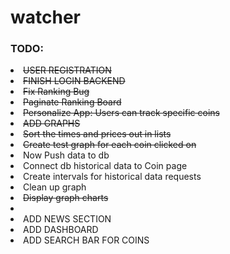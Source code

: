 # watcher


<div>
<h3>TODO:</h3>
<li><s>USER REGISTRATION</s></li>
<li><s>FINISH LOGIN BACKEND</s></li>
<li><s>Fix Ranking Bug</s></li>
<li><s>Paginate Ranking Board</s></li>
<li><s>Personalize App: Users can track specific coins</s></li>
</div>
<div>
<li><s>ADD GRAPHS</s></li>
<li><s>Sort the times and prices out in lists</s></li>
<li><s>Create test graph for each coin clicked on</s></li>
<li>Now Push data to db</li>
<li>Connect db historical data to Coin page</li>
<li>Create intervals for historical data requests</li>
<li>Clean up graph</li>
<li><s>Display graph charts</s><li>
</div>
<div>
<li>ADD NEWS SECTION</li>
<li>ADD DASHBOARD</li>

<li>ADD SEARCH BAR FOR COINS</li>
</div>
